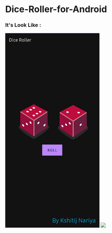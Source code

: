 # Dice-Roller-for-Android

<h3>It's Look Like :</h3>
<img src="https://raw.githubusercontent.com/Kshitij4301/Dice-Roller-for-Android/master/WhatsApp%20Image%202020-12-28%20at%208.51.40%20PM%20(1).jpeg" width="300">
<img src="https://raw.githubusercontent.com/Kshitij4301/Dice-Roller-for-Android/master/WhatsApp%20Image%202020-12-28%20at%208.51.40%20PM%20.jpeg" width="300">

